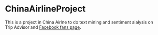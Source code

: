 # ChinaAirlineProject
This is a project in China Airlne to do text mining and sentiment alalysis on Trip Advisor and [Facebook fans page](https://www.facebook.com/chinaairlines.travelchannel/?fref=ts).
